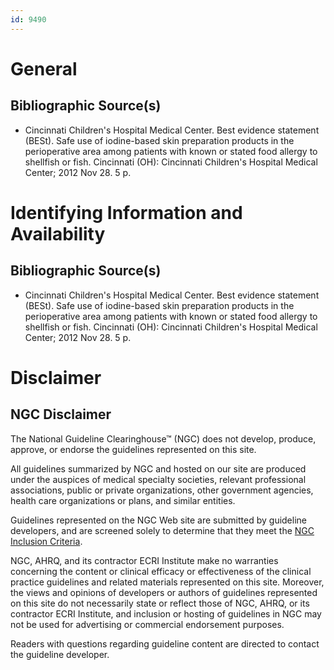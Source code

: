 ```yaml
---
id: 9490
---
```


# General

## Bibliographic Source(s)

- Cincinnati Children's Hospital Medical Center. Best evidence statement (BESt). Safe use of iodine-based skin preparation products in the perioperative area among patients with known or stated food allergy to shellfish or fish. Cincinnati (OH): Cincinnati Children's Hospital Medical Center; 2012 Nov 28. 5 p.

# Identifying Information and Availability

## Bibliographic Source(s)

- Cincinnati Children's Hospital Medical Center. Best evidence statement (BESt). Safe use of iodine-based skin preparation products in the perioperative area among patients with known or stated food allergy to shellfish or fish. Cincinnati (OH): Cincinnati Children's Hospital Medical Center; 2012 Nov 28. 5 p.

# Disclaimer

## NGC Disclaimer

The National Guideline Clearinghouse™ (NGC) does not develop, produce, approve, or endorse the guidelines represented on this site.

All guidelines summarized by NGC and hosted on our site are produced under the auspices of medical specialty societies, relevant professional associations, public or private organizations, other government agencies, health care organizations or plans, and similar entities.

Guidelines represented on the NGC Web site are submitted by guideline developers, and are screened solely to determine that they meet the [NGC Inclusion Criteria](/help-and-about/summaries/inclusion-criteria).

NGC, AHRQ, and its contractor ECRI Institute make no warranties concerning the content or clinical efficacy or effectiveness of the clinical practice guidelines and related materials represented on this site. Moreover, the views and opinions of developers or authors of guidelines represented on this site do not necessarily state or reflect those of NGC, AHRQ, or its contractor ECRI Institute, and inclusion or hosting of guidelines in NGC may not be used for advertising or commercial endorsement purposes.

Readers with questions regarding guideline content are directed to contact the guideline developer.

